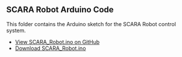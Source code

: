 
## SCARA Robot Arduino Code

This folder contains the Arduino sketch for the SCARA Robot control system.

- [View SCARA_Robot.ino on GitHub](https://github.com/Matthew-Garcia/matthew-garcia-portfolio/blob/main/SCARA-Robot/code/SCARA_Robot.ino)
- [Download SCARA_Robot.ino](https://raw.githubusercontent.com/Matthew-Garcia/matthew-garcia-portfolio/main/SCARA-Robot/code/SCARA_Robot.ino)

